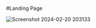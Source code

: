 #Landing Page

![Screenshot 2024-02-20 203133](https://github.com/bereketsewnet/hey_chat/assets/121679782/52f21888-5279-44c1-8e2f-22c83de036b2)
